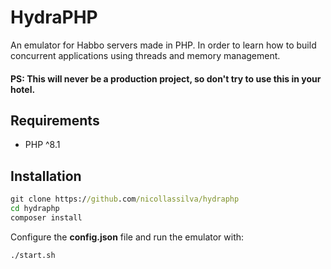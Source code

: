 # HydraPHP

An emulator for Habbo servers made in PHP. In order to learn how to build concurrent applications using threads and memory management.

#### PS: This will never be a production project, so don't try to use this in your hotel.

## Requirements

- PHP ^8.1

## Installation

```cmd
git clone https://github.com/nicollassilva/hydraphp
cd hydraphp
composer install
```

Configure the **config.json** file and run the emulator with:

```cmd
./start.sh
```